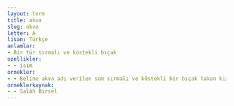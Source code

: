```yaml
---
layout: term
title: akva
slug: akva
letter: A
lisan: Türkçe
anlamlar:
- Bir tür sırmalı ve köstekli bıçak
ozellikler:
- - isim
ornekler:
- - Beline akva adı verilen som sırmalı ve köstekli bir bıçak takan kızlar ağası...
orneklerkaynak:
- - Salâh Birsel
---
```

